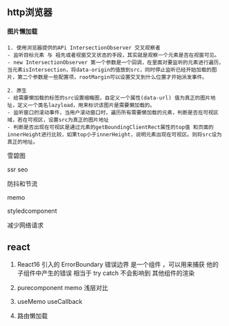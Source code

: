 ## http浏览器 
#### 图片懒加载

```
1. 使用浏览器提供的APi IntersectionObserver 交叉观察者
- 监听目标元素 与 祖先或者视窗交叉状态的手段，其实就是观察一个元素是否在视窗可见。
- new IntersectionObserver 第一个参数是一个回调，在里面对要监听的元素进行遍历，当元素isIntersection，将data-origin的值放到src，同时停止监听已经开始加载的图片，第二个参数是一些配置项，rootMargin可以设置交叉到什么位置才开始派发事件。

2. 原生
- 给需要懒加载的标签的src设置缩略图，自定义一个属性(data-url) 值为真正的图片地址，定义一个类名lazyload，用来标识该图片是需要懒加载的。
- 监听窗口的滚动事件，当用户滚动窗口时，遍历所有需要懒加载的元素，判断是否在可视区域，若在可视区，设置src为真正的图片地址
- 判断是否出现在可视区是通过元素的getBoundingClientRect属性的top值 和页面的innerHeight进行比较，如果top小于innerHeight，说明元素出现在可视区。则将src设为真正的地址。
```









雪碧图 

ssr seo

防抖和节流 

memo

styledcomponent

减少网络请求 

## react
1. React16 引入的 ErrorBoundary 错误边界 
   是一个组件 ，可以用来捕获 他的 子组件中产生的错误 
   相当于 try catch
   不会影响到 其他组件的渲染 

2. purecomponent memo 浅层对比 

   

3. useMemo useCallback 

4. 路由懒加载 